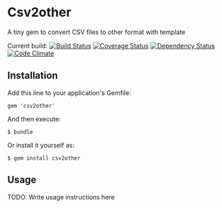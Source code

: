 # Csv2other

A tiny gem to convert CSV files to other format with template

Current build:
[![Build Status](https://travis-ci.org/nledez/csv2other.png)](https://travis-ci.org/nledez/csv2other)
[![Coverage Status](https://coveralls.io/repos/nledez/csv2other/badge.png)](https://coveralls.io/r/nledez/csv2other)
[![Dependency Status](https://gemnasium.com/nledez/csv2other.png)](https://gemnasium.com/nledez/csv2other)
[![Code Climate](https://codeclimate.com/github/nledez/csv2other.png)](https://codeclimate.com/github/nledez/csv2other)


## Installation

Add this line to your application's Gemfile:

    gem 'csv2other'

And then execute:

    $ bundle

Or install it yourself as:

    $ gem install csv2other

## Usage

TODO: Write usage instructions here
